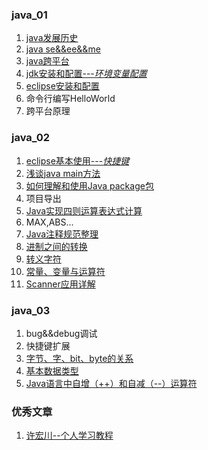 

### java_01
1. [java发展历史](http://www.jianshu.com/p/11c40d090c1e)
2. [java se&&ee&&me](http://ju.outofmemory.cn/entry/98968)
3. [java跨平台](http://www.cnblogs.com/gw811/archive/2012/09/09/2677386.html)
4. [jdk安装和配置---*环境变量配置*](http://jingyan.baidu.com/article/e9fb46e1b2b3347521f766c1.html)
5. [eclipse安装和配置](http://www.eclipse.org/downloads/)
6. 命令行编写HelloWorld
7. 跨平台原理

### java_02
1. [eclipse基本使用---*快捷键*](http://www.cnblogs.com/ifaithu/archive/2013/02/19/2917263.html)
2. [浅谈java main方法](http://fly2011.iteye.com/blog/779363)
3. [如何理解和使用Java package包](http://blog.csdn.net/zhenyusoso/article/details/6174834)
4. 项目导出
5. [Java实现四则运算表达式计算](http://blog.csdn.net/lip009/article/details/7768258)
6. MAX,ABS...
7. [Java注释规范整理](http://gyhgc.iteye.com/blog/225039)
8. [进制之间的转换](http://www.aijava.cn/2359.html)
9. [转义字符](http://www.jianshu.com/p/2c8b3fb9765f)
10. [常量、变量与运算符](http://www.jianshu.com/p/bb9f744bf062)
11. [Scanner应用详解](http://lavasoft.blog.51cto.com/62575/182467/)

### java_03

1. bug&&debug调试
2. 快捷键扩展
3. [字节、字、bit、byte的关系](http://blog.csdn.net/wanlixingzhe/article/details/7107923)
4. [基本数据类型](http://blog.csdn.net/bingduanlbd/article/details/27790287)
5. [Java语言中自增（++）和自减（--）运算符](http://blog.csdn.net/henren555/article/details/39120481)





### 优秀文章
1. [许宏川--个人学习教程](http://www.jianshu.com/users/60a377b8b7d1/latest_articles) 



